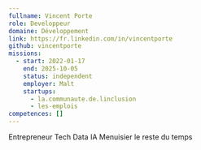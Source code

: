 ```yaml
---
fullname: Vincent Porte
role: Developpeur
domaine: Développement
link: https://fr.linkedin.com/in/vincentporte
github: vincentporte
missions:
  - start: 2022-01-17
    end: 2025-10-05
    status: independent
    employer: Malt
    startups:
      - la.communaute.de.linclusion
      - les-emplois
competences: []
---
```

Entrepreneur Tech Data IA Menuisier le reste du temps
